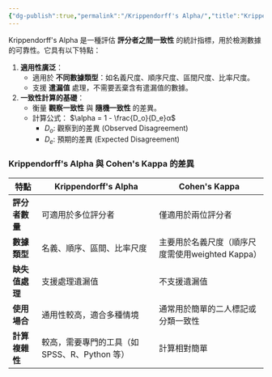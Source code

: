 ```yaml
---
{"dg-publish":true,"permalink":"/Krippendorff's Alpha/","title":"Krippendorff's Alpha","tags":["reliability","guideline","psychometrics"],"created":"2025-01-08T14:55","updated":"2025-01-08T14:55"}
---
```


Krippendorff's Alpha 是一種評估 **評分者之間一致性** 的統計指標，用於檢測數據的可靠性。它具有以下特點：

1. **適用性廣泛**：
    - 適用於 **不同數據類型**：如名義尺度、順序尺度、區間尺度、比率尺度。
    - 支援 **遣漏值** 處理，不需要丟棄含有遣漏值的數據。
2. **一致性計算的基礎**：
    - 衡量 **觀察一致性** 與 **隨機一致性** 的差異。
    - 計算公式： $\alpha = 1 - \frac{D_o}{D_e}α$​​
        - $D_o$​: 觀察到的差異 (Observed Disagreement)
        - $D_e$​: 預期的差異 (Expected Disagreement)

### Krippendorff's Alpha 與 Cohen's Kappa 的差異


| 特點        | **Krippendorff's Alpha**      | **Cohen's Kappa**                |
| --------- | ----------------------------- | -------------------------------- |
| **評分者數量** | 可適用於多位評分者                     | 僅適用於兩位評分者                        |
| **數據類型**  | 名義、順序、區間、比率尺度                 | 主要用於名義尺度（順序尺度需使用weighted  Kappa） |
| **缺失值處理** | 支援處理遺漏值                       | 不支援遺漏值                           |
| **使用場合**  | 通用性較高，適合多種情境                  | 通常用於簡單的二人標記或分類一致性                |
| **計算複雜性** | 較高，需要專門的工具（如 SPSS、R、Python 等） | 計算相對簡單                           |
